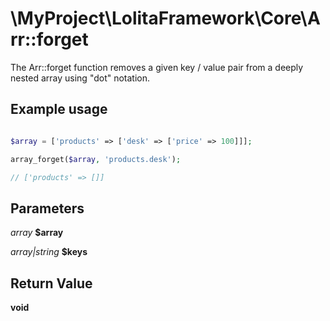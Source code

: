 \MyProject\LolitaFramework\Core\Arr::forget
===

The Arr::forget function removes a given key / value pair from a deeply nested array using "dot" notation.

Example usage
---
```php

$array = ['products' => ['desk' => ['price' => 100]]];

array_forget($array, 'products.desk');

// ['products' => []]

```

Parameters
---
_array_  __$array__

_array|string_  __$keys__

Return Value
---
__void__
